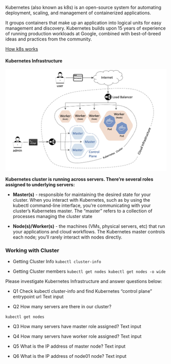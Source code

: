 Kubernetes (also known as k8s) is an open-source system for automating deployment, scaling, and management of containerized applications.

It groups containers that make up an application into logical units for easy management and discovery. Kubernetes builds upon 15 years of experience of running production workloads at Google, combined with best-of-breed ideas and practices from the community.

[How k8s works](https://youtu.be/daVUONZqn88)

#### Kubernetes Infrastructure

![Kubernetes Infrastructure](img/1-1.png)

**Kubernetes cluster is running across servers. There’re several roles assigned to underlying servers:**

- **Master(s)** - responsible for maintaining the desired state for your cluster. When you interact with Kubernetes, such as by using the kubectl command-line interface, you’re communicating with your cluster’s Kubernetes master. The “master” refers to a collection of processes managing the cluster state

- **Node(s)/Worker(s)** - the machines (VMs, physical servers, etc) that run your applications and cloud workflows. The Kubernetes master controls each node; you’ll rarely interact with nodes directly.


### Working with Cluster
- Getting Cluster Info
`kubectl cluster-info`

- Getting Cluster members
`kubectl get nodes
kubectl get nodes -o wide`

Please investigate Kubernetes Infrastructure and answer questions below:

- Q1 Check kubectl cluster-info and find Kubernetes “control plane” entrypoint url
Text input

- Q2 How many servers are there in our cluster?

``kubectl get nodes``

- Q3 How many servers have master role assigned?
Text input

- Q4 How many servers have worker role assigned?
Text input

- Q5 What is the IP address of master node?
Text input

- Q6 What is the IP address of node01 node?
Text input
